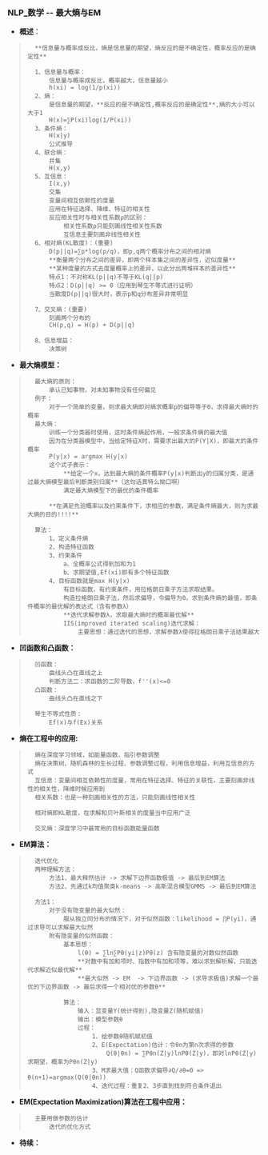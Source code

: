### NLP_数学 -- 最大熵与EM
- **概述**：
>       **信息量与概率成反比，熵是信息量的期望，熵反应的是不确定性，概率反应的是确定性**
>
>       1、信息量与概率：
>           信息量与概率成反比，概率越大，信息量越小
>           h(xi) = log(1/p(xi))
>       2、熵：
>           是信息量的期望，**反应的是不确定性,概率反应的是确定性**,熵的大小可以大于1
>           H(x)=∑P(xi)log(1/P(xi))
>       3、条件熵：
>           H(x|y)
>           公式推导
>       4、联合熵：
>           并集
>           H(x,y)
>       5、互信息：
>           I(x,y)
>           交集
>           变量间相互依赖性的度量
>           应用在特征选择、降维、特征的相关性
>           反应相关性时与相关性系数ρ的区别：
>               相关性系数ρ只能刻画线性相关性系数
>               互信息主要刻画非线性相关性
>       6、相对熵(KL散度)：(重要)
>           D(p||q)=∑p*log(p/q)，即p,q两个概率分布之间的相对熵
>           **衡量两个分布之间的差异，即两个样本集之间的差异性，近似度量**
>           **某种度量的方式去度量概率上的差异，以此分出两堆样本的差异性**
>           特点1：不对称KL(p||q)不等于KL(q||p)
>           特点2：D(p||q) >= 0（应用到琴生不等式进行证明）
>           当散度D(p||q)很大时，表示p和q分布差异非常明显
>
>       7、交叉熵：(重要)
>           刻画两个分布的
>           CH(p,q) = H(p) + D(p||q)
>
>       8、信息增益：
>           决策树
>
>

- **最大熵模型：**
>       最大熵的原则：
>           承认已知事物，对未知事物没有任何偏见
>       例子：
>           对于一个简单的变量，则求最大熵即对熵求概率p的偏导等于0，求得最大熵时的概率
>       最大熵：
>           训练一个分类器时使用，这时条件熵起作用，一般求条件熵的最大值
>           因为在分类器模型中，当给定特征X时，需要求出最大的P(Y|X)，即最大的条件概率
>           P(y|x) = argmax H(y|x)
>           这个式子表示：
>               **给定一个x，达到最大熵的条件概率P(y|x)判断出y的归属分类，是通过最大熵模型最后判断类别归属**（这句话真特么拗口啊）
>               满足最大熵模型下的最优的条件概率
>
>           **在满足先验概率以及约束条件下，求相应的参数，满足条件熵最大，则为求最大熵的目的!!!!**
>
>       算法：
>           1、定义条件熵
>           2、构造特征函数
>           3、约束条件
>               a、全概率公式得到加和为1
>               b、求期望值,Ef(xi)即有多个特征函数
>           4、目标函数就是max H(y|x)
>               有目标函数，有约束条件，用拉格朗日乘子方法求取结果。
>               构造拉格朗日乘子法，然后求偏导，令偏导为0，求到条件熵的最值，即条件概率的最优解的表达式（含有参数λ）
>               **迭代求解参数λ，求取最大熵时的概率最优解**
>               IIS(improved iterated scaling)迭代求解：
>                   主要思想：通过迭代的思想，求解参数λ使得拉格朗日乘子法结果越大
>
>
>

- **凹函数和凸函数：**
>       凹函数：
>           曲线头凸在直线之上
>           判断方法二：求函数的二阶导数，f''(x)<=0
>       凸函数：
>           曲线头凸在直线之下
>
>       琴生不等式性质：
>           Ef(x)与f(Ex)关系
>
>
>


- **熵在工程中的应用:**
>       熵在深度学习领域，如能量函数，指引参数调整
>       熵在决策树、随机森林的生长过程、参数调整过程，利用信息增益，利用互信息的方式
>       互信息：变量间相互依赖性的度量，常用在特征选择、特征的关联性，主要刻画非线性的相关性，降维时候应用到
>       相关系数：也是一种刻画相关性的方法，只能刻画线性相关性
>
>       相对熵即KL散度，在求解和贝叶斯相关的度量当中应用广泛
>
>       交叉熵：深度学习中最常用的目标函数能量函数
>
>

- **EM算法：**
>       迭代优化
>       两种理解方法：
>           方法1、最大释然估计 -> 求解下边界函数极值 -> 最后到EM算法
>           方法2、先通过k均值聚类k-means -> 高斯混合模型GMMS -> 最后到EM算法
>
>       方法1：
>           对于没有隐变量的最大似然：
>               服从独立同分布的情况下，对于似然函数：likelihood = ∏P(yi)，通过求导可以求解最大似然
>           附有隐变量的似然函数：
>               基本思想：
>                   l(θ) = ∑ln∑Pθ(yi|z)Pθ(z) 含有隐变量的对数似然函数
>                   **对数中有加和项时、指数中有加和项等，难以求到解析解，只能迭代求解近似最优解**
>                   **最大似然 -> EM  -> 下边界函数 -> (求导求极值)求解一个最优的下边界函数 -> 最后求得一个相对优的参数θ**
>
>               算法：
>                   输入：显变量Y(统计得到),隐变量Z(随机赋值)
>                   输出：模型参数θ
>                   过程：
>                       1、给参数θ随机赋初值
>                       2、E(Expectation)估计：令θn为第n次求得的参数
>                           Q(θ|θn) = ∑Pθn(Z|y)lnPθ(Z|y)，即对lnPθ(Z|y)求期望，概率为Pθn(Z|y)
>                       3、M求最大值：Q函数求偏导∂Q/∂θ=0 => θ(n+1)=argmax(Q(θ|θn))
>                       4、迭代过程：重复2、3步直到找到符合条件退出
>
>
>
>
>
>
>
>
>
>
>
>
>
>
>
>
>
>
>
>

- **EM(Expectation Maximization)算法在工程中应用：**
>       主要用做参数的估计
>           迭代的优化方式
>
>
>
>
>
>
>
>
>

- **待续：**
>
>
>
>
>
>
>
>
>
>
>
>
>
>
>
>
>
>
>
